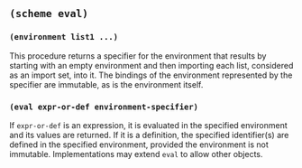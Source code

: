 
## `(scheme eval)`

### `(environment list1 ...)`

This procedure returns a specifier for the environment that results by
starting with an empty environment and then importing each list,
considered as an import set, into it.  The bindings of the environment
represented by the specifier are immutable, as is the environment
itself.

### `(eval expr-or-def environment-specifier)`

If `expr-or-def` is an expression, it is evaluated in the specified
environment and its values are returned.  If it is a definition, the
specified identifier(s) are defined in the specified environment,
provided the environment is not immutable.  Implementations may extend
`eval` to allow other objects.
